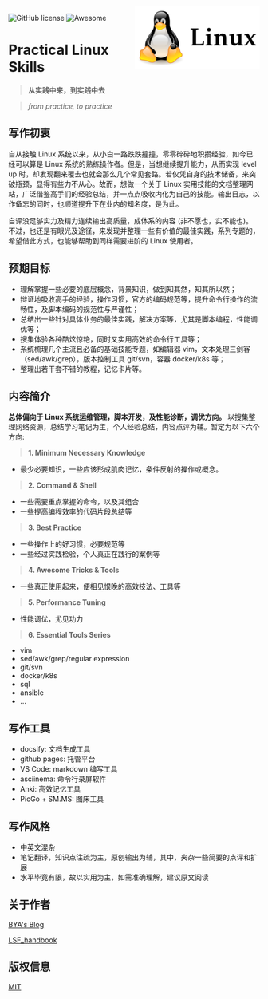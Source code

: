 <img src="assets/logo.png" alt="Practical Linux logo" title="Practical Linux" width="250" align="right" />

<!-- 标签生成网站 https://img.shields.io  -->

![GitHub license](https://img.shields.io/badge/license-MIT-blue.svg)
![Awesome](https://awesome.re/badge.svg)

<!-- [![Awesome](https://awesome.re/badge.svg)](https://awesome.re) ![GitHub license](https://img.shields.io/badge/license-MIT-blue.svg) -->
<!-- [![PRs welcome](https://img.shields.io/badge/PRs-welcome-brightgreen.svg?style=flat-square)](https://github.com/amzn/style-dictionary/blob/master/CONTRIBUTING.md#submitting-pull-requests)
<br/>
[![Build Status](https://img.shields.io/travis/amzn/style-dictionary.svg?style=flat-square)](https://travis-ci.org/amzn/style-dictionary)
[![downloads](https://img.shields.io/npm/dm/style-dictionary.svg?style=flat-square)](https://www.npmjs.com/package/style-dictionary) -->


# Practical Linux Skills
> **从实践中来，到实践中去**

> *from practice, to practice*


## 写作初衷
自从接触 Linux 系统以来，从小白一路跌跌撞撞，零零碎碎地积攒经验，如今已经可以算是 Linux 系统的熟练操作者。但是，当想继续提升能力，从而实现 level up 时，却发现翻来覆去也就会那么几个常见套路。若仅凭自身的技术储备，来突破瓶颈，显得有些力不从心。故而，想做一个关于 Linux 实用技能的文档整理网站，广泛借鉴高手们的经验总结，并一点点吸收内化为自己的技能。输出日志，以作备忘的同时，也顺道提升下在业内的知名度，是为此。

自评没足够实力及精力连续输出高质量，成体系的内容 (非不愿也，实不能也)。不过，也还是有眼光及途径，来发现并整理一些有价值的最佳实践，系列专题的，希望借此方式，也能够帮助到同样需要进阶的 Linux 使用者。

## 预期目标

- 理解掌握一些必要的底层概念，背景知识，做到知其然，知其所以然；
- 辩证地吸收高手的经验，操作习惯，官方的编码规范等，提升命令行操作的流畅性，及脚本编码的规范性与严谨性；
- 总结出一些针对具体业务的最佳实践，解决方案等，尤其是脚本编程，性能调优等；
- 搜集体验各种酷炫惊艳，同时又实用高效的命令行工具等；
- 系统梳理几个主流且必备的基础技能专题，如编辑器 vim，文本处理三剑客（sed/awk/grep），版本控制工具 git/svn，容器 docker/k8s 等；
- 整理出若干套不错的教程，记忆卡片等。

## 内容简介

**总体偏向于 Linux 系统运维管理，脚本开发，及性能诊断，调优方向。** 以搜集整理网络资源，总结学习笔记为主，个人经验总结，内容点评为辅。暂定为以下六个方向:

> **1. Minimum Necessary Knowledge**

- 最少必要知识，一些应该形成肌肉记忆，条件反射的操作或概念。

> **2. Command & Shell**

- 一些需要重点掌握的命令，以及其组合
- 一些提高编程效率的代码片段总结等

> **3. Best Practice**

- 一些操作上的好习惯，必要规范等
- 一些经过实践检验，个人真正在践行的案例等

> **4. Awesome Tricks & Tools**

- 一些真正使用起来，便相见恨晚的高效技法、工具等

> **5. Performance Tuning**

- 性能调优，尤见功力

> **6. Essential Tools Series**

- vim
- sed/awk/grep/regular expression
- git/svn
- docker/k8s
- sql
- ansible
- ...

## 写作工具
- docsify: 文档生成工具
- github pages: 托管平台
- VS Code: markdown 编写工具
- asciinema: 命令行录屏软件
- Anki: 高效记忆工具
- PicGo + SM.MS: 图床工具

## 写作风格
- 中英文混杂
- 笔记翻译，知识点注疏为主，原创输出为辅，其中，夹杂一些简要的点评和扩展
- 水平毕竟有限，故以实用为主，如需准确理解，建议原文阅读

## 关于作者

[BYA's Blog](http://bya.cool) 

[LSF_handbook](http://baiyongan.gitbook.io)

## 版权信息

[MIT](https://github.com/baiyongan/practical_linux_skills/docs/LICENSE)
